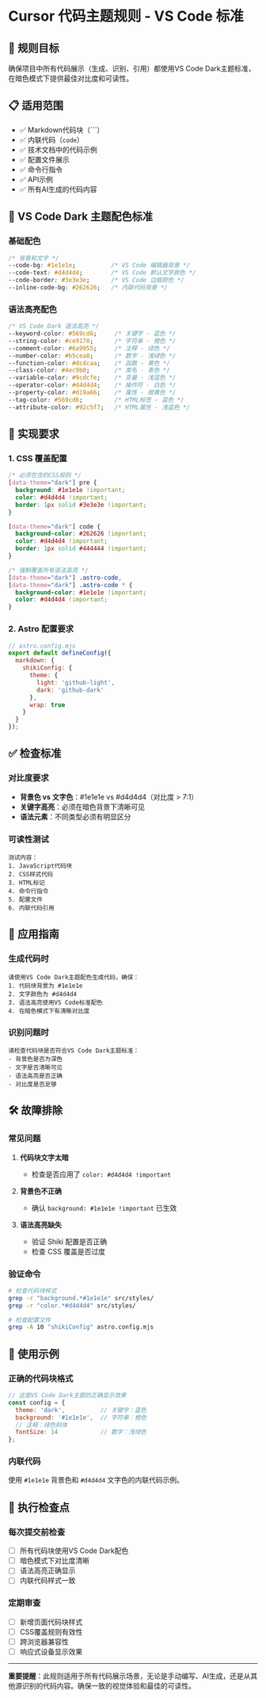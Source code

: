 # Cursor 代码主题规则 - VS Code 标准

## 🎯 规则目标
确保项目中所有代码展示（生成、识别、引用）都使用VS Code Dark主题标准，在暗色模式下提供最佳对比度和可读性。

## 📋 适用范围
- ✅ Markdown代码块（```）
- ✅ 内联代码（`code`）
- ✅ 技术文档中的代码示例
- ✅ 配置文件展示
- ✅ 命令行指令
- ✅ API示例
- ✅ 所有AI生成的代码内容

## 🎨 VS Code Dark 主题配色标准

### 基础配色
```css
/* 背景和文字 */
--code-bg: #1e1e1e;          /* VS Code 编辑器背景 */
--code-text: #d4d4d4;        /* VS Code 默认文字颜色 */
--code-border: #3e3e3e;      /* VS Code 边框颜色 */
--inline-code-bg: #262626;   /* 内联代码背景 */
```

### 语法高亮配色
```css
/* VS Code Dark 语法高亮 */
--keyword-color: #569cd6;     /* 关键字 - 蓝色 */
--string-color: #ce9178;      /* 字符串 - 橙色 */
--comment-color: #6a9955;     /* 注释 - 绿色 */
--number-color: #b5cea8;      /* 数字 - 浅绿色 */
--function-color: #dcdcaa;    /* 函数 - 黄色 */
--class-color: #4ec9b0;       /* 类名 - 青色 */
--variable-color: #9cdcfe;    /* 变量 - 浅蓝色 */
--operator-color: #d4d4d4;    /* 操作符 - 白色 */
--property-color: #d19a66;    /* 属性 - 橙黄色 */
--tag-color: #569cd6;         /* HTML标签 - 蓝色 */
--attribute-color: #92c5f7;   /* HTML属性 - 浅蓝色 */
```

## 🔧 实现要求

### 1. CSS 覆盖配置
```css
/* 必须包含的CSS规则 */
[data-theme="dark"] pre {
  background: #1e1e1e !important;
  color: #d4d4d4 !important;
  border: 1px solid #3e3e3e !important;
}

[data-theme="dark"] code {
  background-color: #262626 !important;
  color: #d4d4d4 !important;
  border: 1px solid #444444 !important;
}

/* 强制覆盖所有语法高亮 */
[data-theme="dark"] .astro-code,
[data-theme="dark"] .astro-code * {
  background-color: #1e1e1e !important;
  color: #d4d4d4 !important;
}
```

### 2. Astro 配置要求
```javascript
// astro.config.mjs
export default defineConfig({
  markdown: {
    shikiConfig: {
      theme: {
        light: 'github-light',
        dark: 'github-dark'
      },
      wrap: true
    }
  }
});
```

## ✅ 检查标准

### 对比度要求
- **背景色 vs 文字色**：#1e1e1e vs #d4d4d4（对比度 > 7:1）
- **关键字高亮**：必须在暗色背景下清晰可见
- **语法元素**：不同类型必须有明显区分

### 可读性测试
```
测试内容：
1. JavaScript代码块
2. CSS样式代码
3. HTML标记
4. 命令行指令
5. 配置文件
6. 内联代码引用
```

## 🚀 应用指南

### 生成代码时
```prompt
请使用VS Code Dark主题配色生成代码，确保：
1. 代码块背景为 #1e1e1e
2. 文字颜色为 #d4d4d4
3. 语法高亮使用VS Code标准配色
4. 在暗色模式下有清晰对比度
```

### 识别问题时
```prompt
请检查代码块是否符合VS Code Dark主题标准：
- 背景色是否为深色
- 文字是否清晰可见
- 语法高亮是否正确
- 对比度是否足够
```

## 🛠️ 故障排除

### 常见问题
1. **代码块文字太暗**
   - 检查是否应用了 `color: #d4d4d4 !important`
   
2. **背景色不正确**
   - 确认 `background: #1e1e1e !important` 已生效
   
3. **语法高亮缺失**
   - 验证 Shiki 配置是否正确
   - 检查 CSS 覆盖是否过度

### 验证命令
```bash
# 检查代码块样式
grep -r "background.*#1e1e1e" src/styles/
grep -r "color.*#d4d4d4" src/styles/

# 检查配置文件
grep -A 10 "shikiConfig" astro.config.mjs
```

## 📝 使用示例

### 正确的代码块格式
```javascript
// 这是VS Code Dark主题的正确显示效果
const config = {
  theme: 'dark',          // 关键字：蓝色
  background: '#1e1e1e',  // 字符串：橙色
  // 注释：绿色斜体
  fontSize: 14            // 数字：浅绿色
};
```

### 内联代码
使用 `#1e1e1e` 背景色和 `#d4d4d4` 文字色的内联代码示例。

## 🎯 执行检查点

### 每次提交前检查
- [ ] 所有代码块使用VS Code Dark配色
- [ ] 暗色模式下对比度清晰
- [ ] 语法高亮正确显示
- [ ] 内联代码样式一致

### 定期审查
- [ ] 新增页面代码块样式
- [ ] CSS覆盖规则有效性
- [ ] 跨浏览器兼容性
- [ ] 响应式设备显示效果

---

**重要提醒**：此规则适用于所有代码展示场景，无论是手动编写、AI生成，还是从其他源识别的代码内容。确保一致的视觉体验和最佳的可读性。 